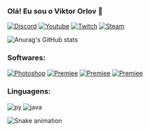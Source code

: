 ### **Olá! Eu sou o Viktor Orlov** 👻


[![Discord](https://img.shields.io/badge/Discord-7289DA?style=for-the-badge&logo=discord&logoColor=white)]( https://discord.gg/rdw )
[![Youtube](https://img.shields.io/badge/YouTube-FF0000?style=for-the-badge&logo=youtube&logoColor=white)]( https://www.youtube.com/channel/UChXHPYRsWBgiZaHZm4t00Vw )
[![Twitch](https://img.shields.io/badge/Twitch-9146FF?style=for-the-badge&logo=twitch&logoColor=white)]( https://www.twitch.tv/makarraoo )
[![Steam](https://img.shields.io/badge/Steam-000000?style=for-the-badge&logo=steam&logoColor=white)]( https://steamcommunity.com/id/Makarraoo/ )

![Anurag's GitHub stats](https://github-readme-stats.vercel.app/api?username=offmak&show_icons=true&theme=radical)


### **Softwares:**
[![Photoshop](https://img.shields.io/badge/Adobe-After%20Effects-CF96FD?style=for-the-badge&logo=Adobe-After-Effects&labelColor=393665&logoWidth=15)](https://github.com/offmak)
[![Premiee](https://img.shields.io/badge/Adobe-Premiere%20Pro-9999FF?style=for-the-badge&logo=Adobe-Premiere%20Pro&labelColor=2f2f5b&logoWidth=15)](https://github.com/offmak)
[![Premiee](https://img.shields.io/badge/Adobe-Photoshop-31A8FF?style=for-the-badge&logo=Adobe-Photoshop&labelColor=0a446b&logoWidth=15)](https://github.com/offmak)
[![Premiee](https://img.shields.io/badge/Adobe%20Illustrator-FF9A00?style=for-the-badge&logo=adobe%20illustrator&logoColor=white)](https://github.com/offmak)
</br>
### **Linguagens:**
 <img align="center" alt="py" src="https://img.shields.io/badge/JavaScript-F7DF1E?style=for-the-badge&logo=javascript&logoColor=black" />
 <img align="center" alt="java" src="https://img.shields.io/badge/Node.js-43853D?style=for-the-badge&logo=node.js&logoColor=white" />

   ![Snake animation](https://github.com/offmak/offmak/blob/output/github-contribution-grid-snake.svg)

 <div>
